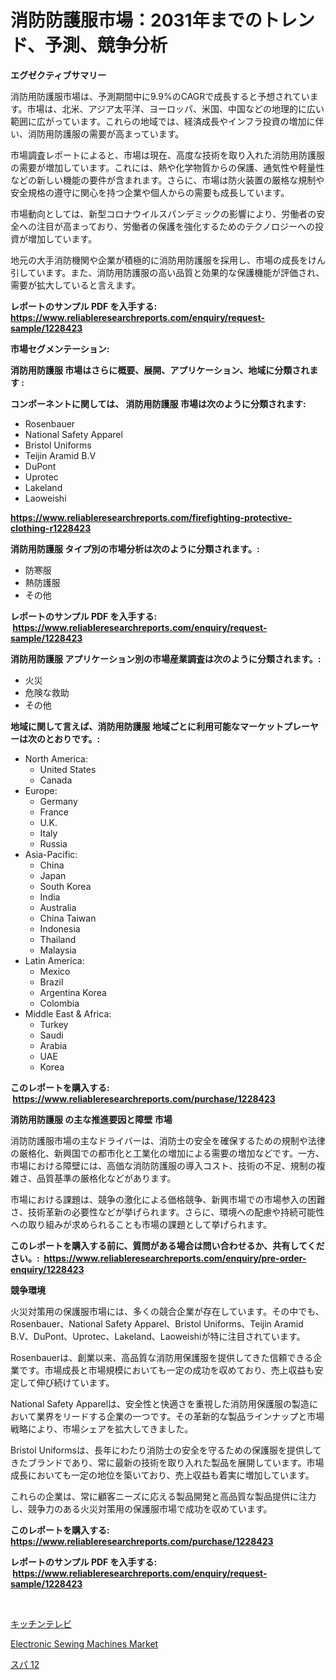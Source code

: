 <p><h1>消防防護服市場：2031年までのトレンド、予測、競争分析</h1></p><p><strong>エグゼクティブサマリー</strong></p>
<p><p>消防用防護服市場は、予測期間中に9.9%のCAGRで成長すると予想されています。市場は、北米、アジア太平洋、ヨーロッパ、米国、中国などの地理的に広い範囲に広がっています。これらの地域では、経済成長やインフラ投資の増加に伴い、消防用防護服の需要が高まっています。</p><p>市場調査レポートによると、市場は現在、高度な技術を取り入れた消防用防護服の需要が増加しています。これには、熱や化学物質からの保護、通気性や軽量性などの新しい機能の要件が含まれます。さらに、市場は防火装置の厳格な規制や安全規格の遵守に関心を持つ企業や個人からの需要も成長しています。</p><p>市場動向としては、新型コロナウイルスパンデミックの影響により、労働者の安全への注目が高まっており、労働者の保護を強化するためのテクノロジーへの投資が増加しています。</p><p>地元の大手消防機関や企業が積極的に消防用防護服を採用し、市場の成長をけん引しています。また、消防用防護服の高い品質と効果的な保護機能が評価され、需要が拡大していると言えます。</p></p>
<p><strong>レポートのサンプル PDF を入手する: <a href="https://www.reliableresearchreports.com/enquiry/request-sample/1228423">https://www.reliableresearchreports.com/enquiry/request-sample/1228423</a></strong></p>
<p><strong>市場セグメンテーション:</strong></p>
<p><strong> 消防用防護服 市場はさらに概要、展開、アプリケーション、地域に分類されます :</strong></p>
<p><strong>コンポーネントに関しては、 消防用防護服 市場は次のように分類されます: &nbsp;</strong></p>
<p><ul><li>Rosenbauer</li><li>National Safety Apparel</li><li>Bristol Uniforms</li><li>Teijin Aramid B.V</li><li>DuPont</li><li>Uprotec</li><li>Lakeland</li><li>Laoweishi</li></ul></p>
<p><strong><a href="https://www.reliableresearchreports.com/firefighting-protective-clothing-r1228423">https://www.reliableresearchreports.com/firefighting-protective-clothing-r1228423</a></strong></p>
<p><strong> 消防用防護服 タイプ別の市場分析は次のように分類されます。:</strong></p>
<p><ul><li>防寒服</li><li>熱防護服</li><li>その他</li></ul></p>
<p><strong>レポートのサンプル PDF を入手する: &nbsp;<a href="https://www.reliableresearchreports.com/enquiry/request-sample/1228423">https://www.reliableresearchreports.com/enquiry/request-sample/1228423</a></strong></p>
<p><strong> 消防用防護服 アプリケーション別の市場産業調査は次のように分類されます。:</strong></p>
<p><ul><li>火災</li><li>危険な救助</li><li>その他</li></ul></p>
<p><strong>地域に関して言えば、消防用防護服 地域ごとに利用可能なマーケットプレーヤーは次のとおりです。:</strong></p>
<p><ul>
    <li>
        North America:
        <ul>
            <li>United States</li>
            <li>Canada</li>
        </ul>
    </li>
    <li>
        Europe:
        <ul>
            <li>Germany</li>
            <li>France</li>
            <li>U.K.</li>
            <li>Italy</li>
            <li>Russia</li>
        </ul>
    </li>
    <li>
        Asia-Pacific:
        <ul>
            <li>China</li>
            <li>Japan</li>
            <li>South Korea</li>
            <li>India</li>
            <li>Australia</li>
            <li>China Taiwan</li>
            <li>Indonesia</li>
            <li>Thailand</li>
            <li>Malaysia</li>
        </ul>
    </li>
    <li>
        Latin America:
        <ul>
            <li>Mexico</li>
            <li>Brazil</li>
            <li>Argentina Korea</li>
            <li>Colombia</li>
        </ul>
    </li>
    <li>
        Middle East & Africa:
        <ul>
            <li>Turkey</li>
            <li>Saudi</li>
            <li>Arabia</li>
            <li>UAE</li>
            <li>Korea</li>
        </ul>
    </li>
    </ul></p>
<p><strong>このレポートを購入する: &nbsp;<a href="https://www.reliableresearchreports.com/purchase/1228423">https://www.reliableresearchreports.com/purchase/1228423</a></strong></p>
<p><strong>消防用防護服 の主な推進要因と障壁 市場</strong></p>
<p><p>消防防護服市場の主なドライバーは、消防士の安全を確保するための規制や法律の厳格化、新興国での都市化と工業化の増加による需要の増加などです。一方、市場における障壁には、高価な消防防護服の導入コスト、技術の不足、規制の複雑さ、品質基準の厳格化などがあります。</p><p>市場における課題は、競争の激化による価格競争、新興市場での市場参入の困難さ、技術革新の必要性などが挙げられます。さらに、環境への配慮や持続可能性への取り組みが求められることも市場の課題として挙げられます。</p></p>
<p><strong>このレポートを購入する前に、質問がある場合は問い合わせるか、共有してください。:&nbsp; <a href="https://www.reliableresearchreports.com/enquiry/pre-order-enquiry/1228423">https://www.reliableresearchreports.com/enquiry/pre-order-enquiry/1228423</a></strong></p>
<p><strong>競争環境</strong></p>
<p><p>火災対策用の保護服市場には、多くの競合企業が存在しています。その中でも、Rosenbauer、National Safety Apparel、Bristol Uniforms、Teijin Aramid B.V、DuPont、Uprotec、Lakeland、Laoweishiが特に注目されています。</p><p>Rosenbauerは、創業以来、高品質な消防用保護服を提供してきた信頼できる企業です。市場成長と市場規模においても一定の成功を収めており、売上収益も安定して伸び続けています。</p><p>National Safety Apparelは、安全性と快適さを重視した消防用保護服の製造において業界をリードする企業の一つです。その革新的な製品ラインナップと市場戦略により、市場シェアを拡大してきました。</p><p>Bristol Uniformsは、長年にわたり消防士の安全を守るための保護服を提供してきたブランドであり、常に最新の技術を取り入れた製品を展開しています。市場成長においても一定の地位を築いており、売上収益も着実に増加しています。</p><p>これらの企業は、常に顧客ニーズに応える製品開発と高品質な製品提供に注力し、競争力のある火災対策用の保護服市場で成功を収めています。</p></p>
<p><strong>このレポートを購入する: &nbsp; <a href="https://www.reliableresearchreports.com/purchase/1228423">https://www.reliableresearchreports.com/purchase/1228423</a></strong></p>
<p><strong>レポートのサンプル PDF を入手する: &nbsp;<a href="https://www.reliableresearchreports.com/enquiry/request-sample/1228423">https://www.reliableresearchreports.com/enquiry/request-sample/1228423</a></strong><strong></strong></p>
<p>&nbsp;</p>
<p><p><a href="https://medium.com/@claudehintz/%E3%82%AD%E3%83%83%E3%83%81%E3%83%B3%E3%83%86%E3%83%AC%E3%83%93%E3%81%AE%E5%B8%82%E5%A0%B4%E8%A6%8F%E6%A8%A1-%E5%B8%82%E5%A0%B4%E3%81%AE%E5%B1%95%E6%9C%9B%E3%81%A8%E5%B8%82%E5%A0%B4%E3%81%AE%E4%BA%88%E6%B8%AC-2024%E5%B9%B4%E3%81%8B%E3%82%892031%E5%B9%B4%E3%81%BE%E3%81%A7-075cd47d8730">キッチンテレビ</a></p><p><a href="https://github.com/brenzgnarento/Market-Research-Report-List-2/blob/main/electronic-sewing-machines-market.md">Electronic Sewing Machines Market</a></p><p><a href="https://medium.com/@billyarton5656871/pa-12%E5%B8%82%E5%A0%B4%E5%B1%95%E6%9C%9B-%E7%94%A3%E6%A5%AD%E6%A6%82%E8%A6%81%E3%81%A8%E4%BA%88%E6%B8%AC-2024%E5%B9%B4%E3%81%8B%E3%82%892031%E5%B9%B4-b73920a9483f">スパ 12</a></p></p>